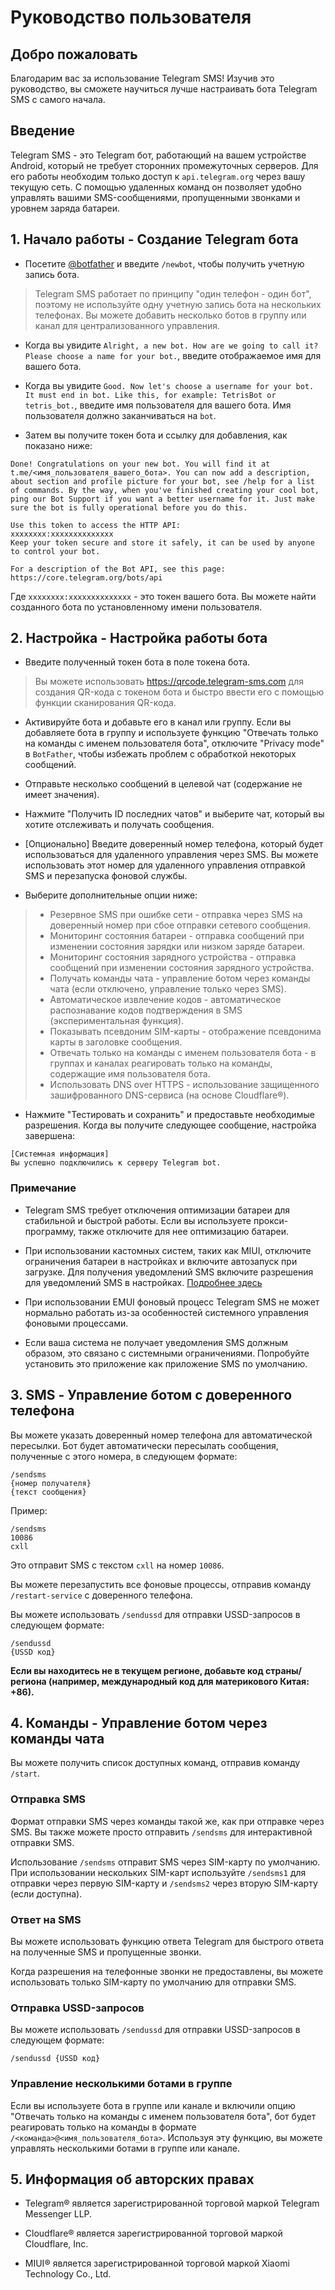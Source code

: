 # Руководство пользователя

## Добро пожаловать

Благодарим вас за использование Telegram SMS! Изучив это руководство, вы сможете научиться лучше настраивать бота Telegram SMS с самого начала.

## Введение

Telegram SMS - это Telegram бот, работающий на вашем устройстве Android, который не требует сторонних промежуточных серверов. Для его работы необходим только доступ к `api.telegram.org` через вашу текущую сеть. С помощью удаленных команд он позволяет удобно управлять вашими SMS-сообщениями, пропущенными звонками и уровнем заряда батареи.

## 1. Начало работы - Создание Telegram бота

* Посетите [@botfather](https://t.me/botfather) и введите `/newbot`, чтобы получить учетную запись бота.

> Telegram SMS работает по принципу "один телефон - один бот", поэтому не используйте одну учетную запись бота на нескольких телефонах. Вы можете добавить несколько ботов в группу или канал для централизованного управления.

* Когда вы увидите `Alright, a new bot. How are we going to call it? Please choose a name for your bot.`, введите отображаемое имя для вашего бота.

* Когда вы увидите `Good. Now let's choose a username for your bot. It must end in bot. Like this, for example: TetrisBot or tetris_bot.`, введите имя пользователя для вашего бота. Имя пользователя должно заканчиваться на `bot`.

* Затем вы получите токен бота и ссылку для добавления, как показано ниже:

```
Done! Congratulations on your new bot. You will find it at t.me/<имя_пользователя_вашего_бота>. You can now add a description, about section and profile picture for your bot, see /help for a list of commands. By the way, when you've finished creating your cool bot, ping our Bot Support if you want a better username for it. Just make sure the bot is fully operational before you do this.

Use this token to access the HTTP API:
xxxxxxxx:xxxxxxxxxxxxxx
Keep your token secure and store it safely, it can be used by anyone to control your bot.

For a description of the Bot API, see this page: https://core.telegram.org/bots/api
```

Где `xxxxxxxx:xxxxxxxxxxxxxx` - это токен вашего бота. Вы можете найти созданного бота по установленному имени пользователя.

## 2. Настройка - Настройка работы бота

* Введите полученный токен бота в поле токена бота.

> Вы можете использовать https://qrcode.telegram-sms.com для создания QR-кода с токеном бота и быстро ввести его с помощью функции сканирования QR-кода.

* Активируйте бота и добавьте его в канал или группу. Если вы добавляете бота в группу и используете функцию "Отвечать только на команды с именем пользователя бота", отключите "Privacy mode" в `BotFather`, чтобы избежать проблем с обработкой некоторых сообщений.

* Отправьте несколько сообщений в целевой чат (содержание не имеет значения).

* Нажмите "Получить ID последних чатов" и выберите чат, который вы хотите отслеживать и получать сообщения.

* [Опционально] Введите доверенный номер телефона, который будет использоваться для удаленного управления через SMS. Вы можете использовать этот номер для удаленного управления отправкой SMS и перезапуска фоновой службы.

* Выберите дополнительные опции ниже:

>* Резервное SMS при ошибке сети - отправка через SMS на доверенный номер при сбое отправки сетевого сообщения.
>* Мониторинг состояния батареи - отправка сообщений при изменении состояния зарядки или низком заряде батареи.
>* Мониторинг состояния зарядного устройства - отправка сообщений при изменении состояния зарядного устройства.
>* Получать команды чата - управление ботом через команды чата (если отключено, управление только через SMS).
>* Автоматическое извлечение кодов - автоматическое распознавание кодов подтверждения в SMS (экспериментальная функция).
>* Показывать псевдоним SIM-карты - отображение псевдонима карты в заголовке сообщения.
>* Отвечать только на команды с именем пользователя бота - в группах и каналах реагировать только на команды, содержащие имя пользователя бота.
>* Использовать DNS over HTTPS - использование защищенного зашифрованного DNS-сервиса (на основе Cloudflare®).

* Нажмите "Тестировать и сохранить" и предоставьте необходимые разрешения. Когда вы получите следующее сообщение, настройка завершена:

```
[Системная информация]
Вы успешно подключились к серверу Telegram bot.
```

### Примечание
* Telegram SMS требует отключения оптимизации батареи для стабильной и быстрой работы. Если вы используете прокси-программу, также отключите для нее оптимизацию батареи.

* При использовании кастомных систем, таких как MIUI, отключите ограничения батареи в настройках и включите автозапуск при загрузке. Для получения уведомлений SMS включите разрешения для уведомлений SMS в настройках. [Подробнее здесь](https://guide.telegram-sms.com/zh_cn/q&a#%E6%88%91%E8%83%BD%E6%94%B6%E5%88%B0%E4%B8%80%E8%88%AC%E7%9A%84%E7%9F%AD%E4%BF%A1%EF%BC%8C%E4%BD%86%E6%B2%A1%E6%9C%89%E5%8A%9E%E6%B3%95%E6%94%B6%E5%88%B0%E5%90%AB%E6%9C%89%E9%AA%8C%E8%AF%81%E7%A0%81%E7%9A%84%E7%9F%AD%E4%BF%A1)

* При использовании EMUI фоновый процесс Telegram SMS не может нормально работать из-за особенностей системного управления фоновыми процессами.

* Если ваша система не получает уведомления SMS должным образом, это связано с системными ограничениями. Попробуйте установить это приложение как приложение SMS по умолчанию.

## 3. SMS - Управление ботом с доверенного телефона

Вы можете указать доверенный номер телефона для автоматической пересылки. Бот будет автоматически пересылать сообщения, полученные с этого номера, в следующем формате:

```
/sendsms
{номер получателя}
{текст сообщения}
```

Пример:

```
/sendsms
10086
cxll
```

Это отправит SMS с текстом `cxll` на номер `10086`.

Вы можете перезапустить все фоновые процессы, отправив команду `/restart-service` с доверенного телефона.

Вы можете использовать `/sendussd` для отправки USSD-запросов в следующем формате:

```
/sendussd
{USSD код}
```

**Если вы находитесь не в текущем регионе, добавьте код страны/региона (например, международный код для материкового Китая: +86).**

## 4. Команды - Управление ботом через команды чата

Вы можете получить список доступных команд, отправив команду `/start`.

### Отправка SMS

Формат отправки SMS через команды такой же, как при отправке через SMS. Вы также можете просто отправить `/sendsms` для интерактивной отправки SMS.

Использование `/sendsms` отправит SMS через SIM-карту по умолчанию. При использовании нескольких SIM-карт используйте `/sendsms1` для отправки через первую SIM-карту и `/sendsms2` через вторую SIM-карту (если доступна).

### Ответ на SMS

Вы можете использовать функцию ответа Telegram для быстрого ответа на полученные SMS и пропущенные звонки.

Когда разрешения на телефонные звонки не предоставлены, вы можете использовать только SIM-карту по умолчанию для отправки SMS.

### Отправка USSD-запросов

Вы можете использовать `/sendussd` для отправки USSD-запросов в следующем формате:

```
/sendussd {USSD код}
```

### Управление несколькими ботами в группе

Если вы используете бота в группе или канале и включили опцию "Отвечать только на команды с именем пользователя бота", бот будет реагировать только на команды в формате `/<команда>@<имя_пользователя_бота>`. Используя эту функцию, вы можете управлять несколькими ботами в группе или канале.

## 5. Информация об авторских правах

- Telegram® является зарегистрированной торговой маркой Telegram Messenger LLP.

- Cloudflare® является зарегистрированной торговой маркой Cloudflare, Inc.

- MIUI® является зарегистрированной торговой маркой Xiaomi Technology Co., Ltd.